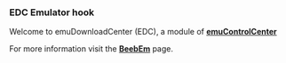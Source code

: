 ### EDC Emulator hook

Welcome to emuDownloadCenter (EDC), a module of [**emuControlCenter**](https://github.com/PhoenixInteractiveNL/emuControlCenter/wiki/)

For more information visit the [**BeebEm**](https://github.com/PhoenixInteractiveNL/emuDownloadCenter/wiki/Emulator-beebem#menu) page.
